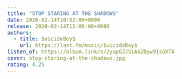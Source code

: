 ```yaml
---
title: "STOP STARING AT THE SHADOWS"
date: 2020-02-14T10:52:00+0000
release: 2020-02-14T12:00:00+0000
authors:
  - title: $uicideBoy$
    url: https://last.fm/music/$uicideBoy$
listen_of: https://album.link/s/2yopGJJSiA6ZDpw9IsGXTA
cover: stop-staring-at-the-shadows.jpg
rating: 4.25
---
```

